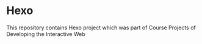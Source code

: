 # Hexo
This repository contains Hexo project which was part of Course Projects of Developing the Interactive Web
